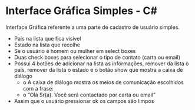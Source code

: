 ﻿# Interface Gráfica Simples - C#

Interface Gráfica referente a uma parte de cadastro de usuário simples.

- País na lista que fica visível
- Estado na lista que recolhe
- Se o usuário é homem ou mulher em select boxes
- Duas check boxes para selecionar o tipo de contato (carta ou email)
- Possui 4 botões de adicionar na lista as informações, remover da lista o país, remover da lista o estado e o botão show que mostra a caixa de diálogo
  - o A caixa de diálogo mostra os meios de comunicação escolhidos com a frase:
  - o “Olá Sr(a). Você será contactado por carta ou email”
- Assim que o usuário pressionar ok os campos são limpos